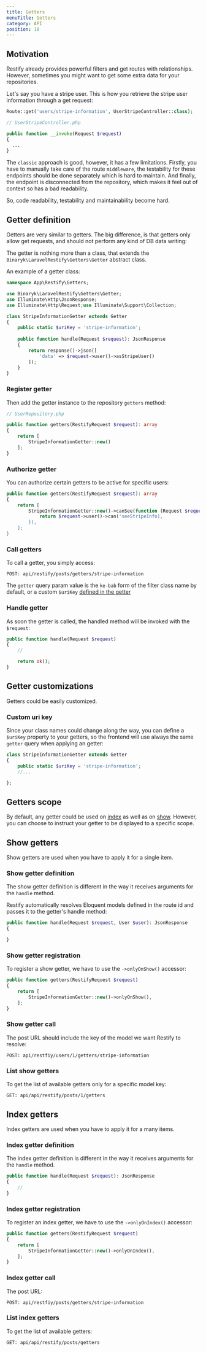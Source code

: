 ```yaml
---
title: Getters 
menuTitle: Getters 
category: API 
position: 10
---
```


## Motivation

Restify already provides powerful filters and get routes with relationships. However, sometimes you might want to get some extra data for your repositories.

Let's say you have a stripe user. This is how you retrieve the stripe user information through a get request:

```php
Route::get('users/stripe-information', UserStripeController::class);

// UserStripeController.php

public function __invoke(Request $request)
{
  ...
}
```

The `classic` approach is good, however, it has a few limitations. Firstly, you have to manually take care of the route `middleware`, the testability for these endpoints should be done separately which is hard to maintain. And finally, the endpoint is disconnected from the repository, which makes it feel out of context so has a bad readability.

So, code readability, testability and maintainability become hard.

## Getter definition

Getters are very similar to getters. The big difference, is that getters only allow get requests, and should not perform any kind of DB data writing:

The getter is nothing more than a class, that extends the `Binaryk\LaravelRestify\Getters\Getter` abstract class.

An example of a getter class:

```php
namespace App\Restify\Getters;

use Binaryk\LaravelRestify\Getters\Getter;
use Illuminate\Http\JsonResponse;
use Illuminate\Http\Request;use Illuminate\Support\Collection;

class StripeInformationGetter extends Getter
{
    public static $uriKey = 'stripe-information';
    
    public function handle(Request $request): JsonResponse
    {
        return response()->json([
            'data' => $request->user()->asStripeUser()
        ]);
    }
}
```

### Register getter

Then add the getter instance to the repository `getters` method:

```php
// UserRepository.php

public function getters(RestifyRequest $request): array
{
    return [
        StripeInformationGetter::new()
    ];
}
```

### Authorize getter

You can authorize certain getters to be active for specific users:

```php
public function getters(RestifyRequest $request): array
{
    return [
        StripeInformationGetter::new()->canSee(function (Request $request) {
            return $request->user()->can('seeStripeInfo),
        }),
    ];
}
```

### Call getters

To call a getter, you simply access:

```http request
POST: api/restify/posts/getters/stripe-information
```

The `getter` query param value is the `ke-bab` form of the filter class name by default, or a custom `$uriKey` [defined in the getter](#custom-uri-key)


### Handle getter

As soon the getter is called, the handled method will be invoked with the `$request`:

```php
public function handle(Request $request)
{
    //

    return ok();
}
```

## Getter customizations

Getters could be easily customized.

### Custom uri key

Since your class names could change along the way, you can define a `$uriKey` property to your getters, so the frontend will use always the same `getter` query when applying an getter:

```php
class StripeInformationGetter extends Getter
{
    public static $uriKey = 'stripe-information';
    //...

};
```

## Getters scope

By default, any getter could be used on [index](#index-getters) as well as on [show](#show-getters). However, you can choose to instruct your getter to be displayed to a specific scope.

## Show getters

Show getters are used when you have to apply it for a single item.

### Show getter definition

The show getter definition is different in the way it receives arguments for the `handle` method. 

Restify automatically resolves Eloquent models defined in the route id and passes it to the getter's handle method:

```php
public function handle(Request $request, User $user): JsonResponse
{

}

```

### Show getter registration

To register a show getter, we have to use the `->onlyOnShow()` accessor:

```php
public function getters(RestifyRequest $request)
{
    return [
        StripeInformationGetter::new()->onlyOnShow(),
    ];
}
```

### Show getter call

The post URL should include the key of the model we want Restify to resolve:

```http request
POST: api/restfiy/users/1/getters/stripe-information
```
### List show getters

To get the list of available getters only for a specific model key:

```http request
GET: api/api/restify/posts/1/getters
```

## Index getters

Index getters are used when you have to apply it for a many items.

### Index getter definition

The index getter definition is different in the way it receives arguments for the `handle` method. 

```php
public function handle(Request $request): JsonResponse
{
    //
}

```

### Index getter registration

To register an index getter, we have to use the `->onlyOnIndex()` accessor:

```php
public function getters(RestifyRequest $request)
{
    return [
        StripeInformationGetter::new()->onlyOnIndex(),
    ];
}
```

### Index getter call

The post URL:

```http request
POST: api/restfiy/posts/getters/stripe-information
```

### List index getters

To get the list of available getters:

```http request
GET: api/api/restify/posts/getters
```

